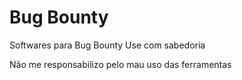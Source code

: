 # Bug Bounty
Softwares para Bug Bounty
Use com sabedoria

Não me responsabilizo pelo mau uso das ferramentas
